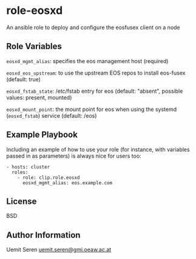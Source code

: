 role-eosxd
=========

An ansible role to deploy and configure the eosfusex client on a node


Role Variables
--------------

`eosxd_mgmt_alias`: specifies the eos management host (required)

`eosxd_eos_upstream`: to use the upstream EOS repos to install eos-fusex (default: true)

`eosxd_fstab_state`: /etc/fstab entry for eos (default: "absent", possible values: present, mounted)

`eosxd_mount_point`: the mount point for eos when using the systemd (`eosxd_fstab`) service (default: /eos)

Example Playbook
----------------

Including an example of how to use your role (for instance, with variables passed in as parameters) is always nice for users too:

    - hosts: cluster
      roles:
        - role: clip.role.eosxd
          eosxd_mgmt_alias: eos.example.com

License
-------

BSD

Author Information
------------------

Uemit Seren <uemit.seren@gmi.oeaw.ac.at>
